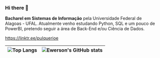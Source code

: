 ### Hi there 👋

<b>Bacharel em Sistemas de Informação</b> pela Universidade Federal de Alagoas - UFAL. Atualmente venho estudando Python, SQL e um pouco de PowerBI, pretendo seguir a área de Back-End e/ou Ciência de Dados.

<a>https://linktr.ee/pulquerioe</a>

<!--

**xpulquerio/xpulquerio** is a ✨ _special_ ✨ repository because its `README.md` (this file) appears on your GitHub profile.

Here are some ideas to get you started:

- 🔭 I’m currently working on ...
- 🌱 I’m currently learning Python
- 👯 I’m looking to collaborate on ...
- 🤔 I’m looking for help with ...
- 💬 Ask me about ...
- 📫 How to reach me: ...
- 😄 Pronouns: ...
- ⚡ Fun fact: ...

-->
| ![Top Langs](https://github-readme-stats-git-masterrstaa-rickstaa.vercel.app/api/top-langs/?username=xpulquerio&layout=compact&bg_color=000&border_color=30A3DC&title_color=E94D5F&text_color=FFF)| ![Ewerson's GitHub stats](https://github-readme-stats.vercel.app/api?username=xpulquerio&show_icons=true&theme=dark&bg_color=000&border_color=30A3DC&title_color=E94D5F&text_color=FFF) |
|-----------------|------------------|
